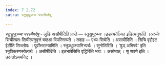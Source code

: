 ```yaml
---
index: 7.2.72
sutra: स्तुसुधूञ्भ्यः परस्मैपदेषु

---
```

_स्तुसुधूञ्भ्यः परस्मैपदेषु_ - लुङि असौषीदिति प्राप्ते — स्तुसुधूञ्भ्यः ।इडत्त्यर्ती॑त्यत इडित्यनुवर्तते ।अञ्जेः सिची॑त्यतः सिचीत्यनुवृत्तं षष्ठआ विपरिणम्यते । तदाह —  एभ्यः सिचेति । असावीदिति । सिचि वृद्दौइट ईटी॑ति सिज्लोपः । पूर्वोत्तराभ्यामिति । स्तुञ्धूञ्भ्यामिभ्यर्थः । सुनोतिरिति । 'षुञ् अभिषवे' इति श्नुविकरणस्येत्यर्थः । असौषीदिति । इडभावेसिचि वृद्धि॑रिति भावः । असोष्यत् । श्रु श्रवणे इति । उदन्तोऽयमनिट् । 